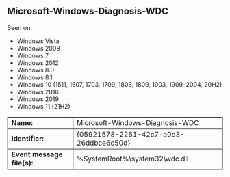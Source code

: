 ## Microsoft-Windows-Diagnosis-WDC

Seen on:
* Windows Vista
* Windows 2008
* Windows 7
* Windows 2012
* Windows 8.0
* Windows 8.1
* Windows 10 (1511, 1607, 1703, 1709, 1803, 1809, 1903, 1909, 2004, 20H2)
* Windows 2016
* Windows 2019
* Windows 11 (21H2)

<table border="1" class="docutils">
  <tbody>
    <tr>
      <td><b>Name:</b></td>
      <td>Microsoft-Windows-Diagnosis-WDC</td>
    </tr>
    <tr>
      <td><b>Identifier:</b></td>
      <td>{05921578-2261-42c7-a0d3-26ddbce6c50d}</td>
    </tr>
    <tr>
      <td><b>Event message file(s):</b></td>
      <td>%SystemRoot%\system32\wdc.dll</td>
    </tr>
  </tbody>
</table>

&nbsp;

